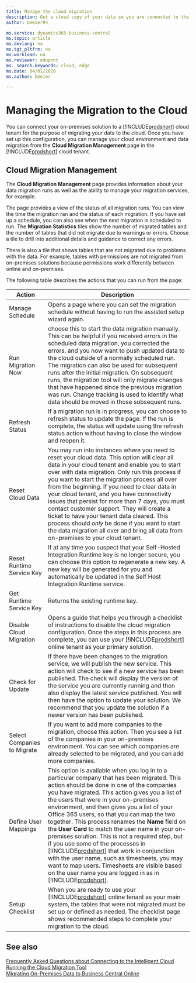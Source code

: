```yaml
---
title: Manage the cloud migration
description: Get a cloud copy of your data so you are connected to the intelligent cloud also when you have an on-premises solution based on Business Central, Dynamics GP, Dynamics SL, or Dynamics NAV.
author: bmeier94

ms.service: dynamics365-business-central
ms.topic: article
ms.devlang: na
ms.tgt_pltfrm: na
ms.workload: na
ms.reviewer: edupont
ms. search.keywords: cloud, edge
ms.date: 04/01/2020
ms.author: bmeier

---
```


# Managing the Migration to the Cloud

You can connect your on-premises solution to a [!INCLUDE[prodshort](../developer/includes/prodshort.md)] cloud tenant for the purpose of migrating your data to the cloud. Once you have set up this configuration, you can manage your cloud environment and data migration from the **Cloud Migration Management** page in the [!INCLUDE[prodshort](../developer/includes/prodshort.md)] cloud tenant.  

## Cloud Migration Management

The **Cloud Migration Management** page provides information about your data migration runs as well as the ability to manage your migration services, for example.  

The page provides a view of the status of all migration runs. You can view the time the migration ran and the status of each migration. If you have set up a schedule, you can also see when the next migration is scheduled to run. The **Migration Statistics** tiles show the number of migrated tables and the number of tables that did not migrate due to warnings or errors. Choose a tile to drill into additional details and guidance to correct any errors.  

There is also a tile that shows tables that are not migrated due to problems with the data. For example, tables with permissions are not migrated from on-premises solutions because permissions work differently between online and on-premises.


The following table describes the actions that you can run from the page:  

|Action   |Description|
|---------|---------|
|Manage Schedule     |Opens a page where you can set the migration schedule without having to run the assisted setup wizard again.|
|Run Migration Now    |choose this to start the data migration manually. This can be helpful if you received errors in the scheduled data migration, you corrected the errors, and you now want to push updated data to the cloud outside of a normally scheduled run. The migration can also be used for subsequent runs after the initial migration. On subsequent runs, the migration tool will only migrate changes that have happened since the previous migration was run. Change tracking is used to identify what data should be moved in those subsequent runs.|
|Refresh Status      |If a migration run is in progress, you can choose to refresh status to update the page. If the run is complete, the status will update using the refresh status action without having to close the window and reopen it.|
|Reset Cloud Data   |You may run into instances where you need to reset your cloud data. This option will clear all data in your cloud tenant and enable you to start over with data migration. Only run this process if you want to start the migration process all over from the beginning. If you need to clear data in your cloud tenant, and you have connectivity issues that persist for more than 7 days, you must contact customer support. They will create a ticket to have your tenant data cleared. This process should *only* be done if you want to start the data migration all over and bring all data from on-premises to your cloud tenant.|
|Reset Runtime Service Key    |If at any time you suspect that your Self-Hosted Integration Runtime key is no longer secure, you can choose this option to regenerate a new key. A new key will be generated for you and automatically be updated in the Self Host Integration Runtime service.|
|Get Runtime Service Key    |Returns the existing runtime key.|
|Disable Cloud Migration    |Opens a guide that helps you through a checklist of instructions to disable the cloud migration configuration. Once the steps in this process are complete, you can use your [!INCLUDE[prodshort](../developer/includes/prodshort.md)] online tenant as your primary solution.|
|Check for Update           |If there have been changes to the migration service, we will publish the new service. This action will check to see if a new service has been published. The check will display the version of the service you are currently running and then also display the latest service published. You will then have the option to update your solution. We recommend that you update the solution if a newer version has been published.|
|Select Companies to Migrate  |If you want to add more companies to the migration, choose this action. Then you see a list of the companies in your on-premises environment. You can see which companies are already selected to be migrated, and you can add more companies.|
|Define User Mappings       |This option is available when you log in to a particular company that has been migrated. This action  should be done in one of the companies you have migrated. This action gives you a list of the users that were in your on-premises environment, and then gives you a list of your Office 365 users, so that you can map the two together. This process renames the **Name** field on the **User Card** to match the user name in your on-premises solution. This is not a required step, but if you use some of the processes in [!INCLUDE[prodshort](../developer/includes/prodshort.md)] that work in conjunction with the user name, such as timesheets, you may want to map users. Timesheets are visible based on the user name you are logged in as in [!INCLUDE[prodshort](../developer/includes/prodshort.md)].|
|Setup Checklist      |When you are ready to use your [!INCLUDE[prodshort](../developer/includes/prodshort.md)] online tenant as your main system, the tables that were not migrated must be set up or defined as needed. The checklist page shows recommended steps to complete your migration to the cloud.| 

## See also

[Frequently Asked Questions about Connecting to the Intelligent Cloud](faq-intelligent-cloud.md)  
[Running the Cloud Migration Tool](migration-tool.md)  
[Migrating On-Premises Data to Business Central Online](migrate-data.md)  
